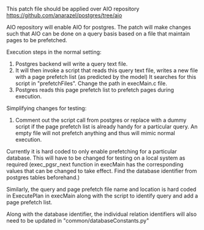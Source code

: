 This patch file should be applied over AIO repository https://github.com/anarazel/postgres/tree/aio

AIO repository will enable AIO for postgres.
The patch will make changes such that AIO can be done on a query basis based on a file that maintain pages to be prefetched.

Execution steps in the normal setting:
1. Postgres backend will write a query text file.
2. It will then invoke a script that reads this query text file, writes a new file with a page prefetch list (as predicted by the model)
   It searches for this script in "prefetchFiles". Change the path in execMain.c file.
3. Postgres reads this page prefetch list to prefetch pages during execution.

Simplifying changes for testing:
1. Comment out the script call from postgres or replace with a dummy script if the page prefetch list is already handy for a particular query. An empty file will not prefetch anything and thus will mimic normal execution.

Currently it is hard coded to only enable prefetching for a particular database.
This will have to be changed for testing on a local system as required (exec\_pgsr\_next function in execMain has the corresponding values that can be changed to take effect. Find the database identifier from postgres tables beforehand.)

Similarly, the query and page prefetch file name and location is hard coded in ExecutePlan in execMain along with the script to identify query and add a page prefetch list.

Along with the database identifier, the individual relation identifiers will also need to be updated in "common/databaseConstants.py"
